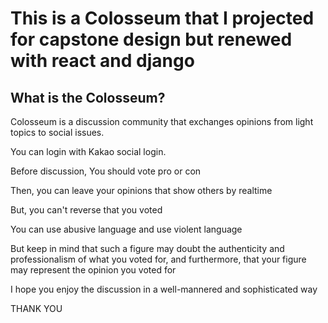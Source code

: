# This is a Colosseum that I projected for capstone design but renewed with react and django


## What is the Colosseum?

<p>Colosseum is a discussion community that exchanges opinions from light topics to social issues.</p>

<p>You can login with Kakao social login.</p>

<p>Before discussion, You should vote pro or con</p>

<p>Then, you can leave your opinions that show others by realtime</p>

<p>But, you can't reverse that you voted</p>

<p>You can use abusive language and use violent language</p>

<p>But keep in mind that such a figure may doubt the authenticity and professionalism of what you voted for, and furthermore, that your figure may represent the opinion you voted for</p>

<p>I hope you enjoy the discussion in a well-mannered and sophisticated way</p>

<p>THANK YOU</p>
